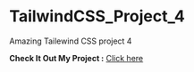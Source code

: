 # TailwindCSS_Project_4

Amazing Tailewind CSS project 4

**Check It Out My Project :** [Click here]()
